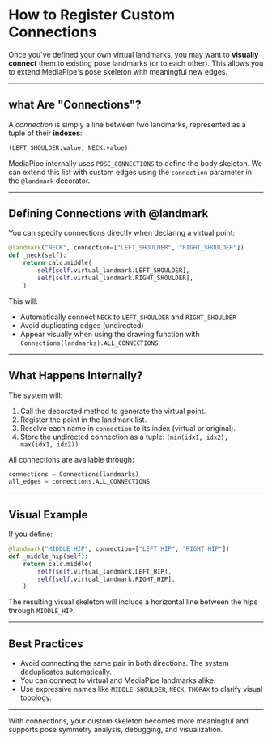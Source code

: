 
# How to Register Custom Connections

Once you've defined your own virtual landmarks, you may want to **visually connect** them to existing pose landmarks (or to each other). This allows you to extend MediaPipe's pose skeleton with meaningful new edges.

---

## what Are "Connections"?

A *connection* is simply a line between two landmarks, represented as a tuple of their **indexes**:

```python
(LEFT_SHOULDER.value, NECK.value)
```

MediaPipe internally uses `POSE_CONNECTIONS` to define the body skeleton. We can extend this list with custom edges using the `connection` parameter in the `@landmark` decorator.

---

## Defining Connections with @landmark

You can specify connections directly when declaring a virtual point:

```python
@landmark("NECK", connection=["LEFT_SHOULDER", "RIGHT_SHOULDER"])
def _neck(self):
    return calc.middle(
        self[self.virtual_landmark.LEFT_SHOULDER],
        self[self.virtual_landmark.RIGHT_SHOULDER],
    )
```

This will:

- Automatically connect `NECK` to `LEFT_SHOULDER` and `RIGHT_SHOULDER`
- Avoid duplicating edges (undirected)
- Appear visually when using the drawing function with `Connections(landmarks).ALL_CONNECTIONS`

---

## What Happens Internally?

The system will:

1. Call the decorated method to generate the virtual point.
2. Register the point in the landmark list.
3. Resolve each name in `connection` to its index (virtual or original).
4. Store the undirected connection as a tuple: `(min(idx1, idx2), max(idx1, idx2))`

All connections are available through:

```python
connections = Connections(landmarks)
all_edges = connections.ALL_CONNECTIONS
```

---

## Visual Example

If you define:

```python
@landmark("MIDDLE_HIP", connection=["LEFT_HIP", "RIGHT_HIP"])
def _middle_hip(self):
    return calc.middle(
        self[self.virtual_landmark.LEFT_HIP],
        self[self.virtual_landmark.RIGHT_HIP],
    )
```

The resulting visual skeleton will include a horizontal line between the hips through `MIDDLE_HIP`.

---

## Best Practices

- Avoid connecting the same pair in both directions. The system deduplicates automatically.
- You can connect to virtual and MediaPipe landmarks alike.
- Use expressive names like `MIDDLE_SHOULDER`, `NECK`, `THORAX` to clarify visual topology.

---

With connections, your custom skeleton becomes more meaningful and supports pose symmetry analysis, debugging, and visualization.
